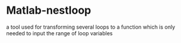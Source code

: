 # Matlab-nestloop
a tool used for transforming several loops to a function which is only needed to input the range of loop variables
